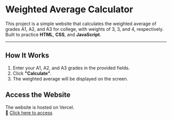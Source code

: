 # Weighted Average Calculator

This project is a simple website that calculates the weighted average of grades A1, A2, and A3 for college, with weights of 3, 3, and 4, respectively. Built to practice **HTML**, **CSS**, and **JavaScript**.

---

## How It Works

1. Enter your A1, A2, and A3 grades in the provided fields.
2. Click **"Calculate"**.
3. The weighted average will be displayed on the screen.

## Access the Website

The website is hosted on Vercel.  
🔗 [Click here to access](https://weighted-average.vercel.app/)

